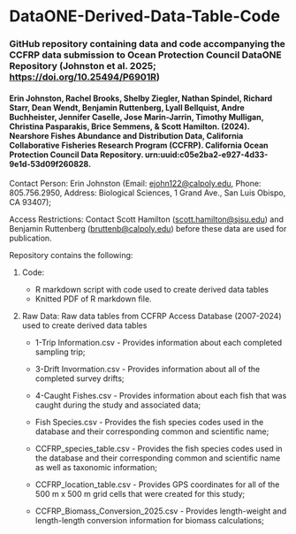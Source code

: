 # DataONE-Derived-Data-Table-Code 

### GitHub repository containing data and code accompanying the CCFRP data submission to Ocean Protection Council DataONE Repository (Johnston et al. 2025; https://doi.org/10.25494/P6901R) 

#### Erin Johnston, Rachel Brooks, Shelby Ziegler, Nathan Spindel, Richard Starr, Dean Wendt, Benjamin Ruttenberg, Lyall Bellquist, Andre Buchheister, Jennifer Caselle, Jose Marin-Jarrin, Timothy Mulligan, Christina Pasparakis, Brice Semmens, & Scott Hamilton. (2024). Nearshore Fishes Abundance and Distribution Data, California Collaborative Fisheries Research Program (CCFRP). California Ocean Protection Council Data Repository. urn:uuid:c05e2ba2-e927-4d33-9e1d-53d09f260828.

Contact Person: Erin Johnston (Email: ejohn122@calpoly.edu, Phone: 805.756.2950, Address: Biological Sciences, 1 Grand Ave., San Luis Obispo, CA 93407);

Access Restrictions: Contact Scott Hamilton (scott.hamilton@sjsu.edu) and Benjamin Ruttenberg (bruttenb@calpoly.edu) before these data are used for publication.

Repository contains the following:

1. Code:
 	 - R markdown script with code used to create derived data tables
 	 - Knitted PDF of R markdown file. 

2. Raw Data: Raw data tables from CCFRP Access Database (2007-2024) used to create derived data tables

	- 1-Trip Information.csv - Provides information about each completed sampling trip;

	- 3-Drift Invormation.csv - Provides information about all of the completed survey drifts;

	- 4-Caught Fishes.csv - Provides information about each fish that was caught during the study and associated data;

	- Fish Species.csv - Provides the fish species codes used in the database and their corresponding common and scientific name;

	- CCFRP_species_table.csv - Provides the fish species codes used in the database and their corresponding common and scientific name as well as taxonomic information;

	- CCFRP_location_table.csv - Provides GPS coordinates for all of the 500 m x 500 m grid cells that were created for this study;

	- CCFRP_Biomass_Conversion_2025.csv - Provides length-weight and length-length conversion information for biomass calculations;


